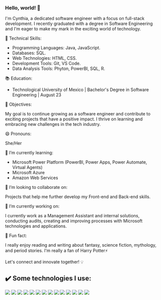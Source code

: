 ### Hello, world! 👋

I'm Cynthia, a dedicated software engineer with a focus on full-stack development. I recently graduated with a degree in Software Engineering and I'm eager to make my mark in the exciting world of technology.

🚀 Technical Skills:
- Programming Languages: Java, JavaScript.
- Databases: SQL.
- Web Technologies: HTML, CSS.
- Development Tools: Git, VS Code.
- Data Analysis Tools: Phyton, PowerBI, SQL, R.

📚 Education:
- Technological University of Mexico | Bachelor's Degree in Software Engineering | August 23

🌟 Objectives:

My goal is to continue growing as a software engineer and contribute to exciting projects that have a positive impact. I thrive on learning and embracing new challenges in the tech industry.

😄 Pronouns:

She/Her

🌱 I’m currently learning:

- Microsoft Power Platform (PowerBI, Power Apps, Power Automate, Virtual Agents)
- Microsoft Azure
- Amazon Web Services

👯 I’m looking to collaborate on:

Projects that help me further develop my Front-end and Back-end skills.

🔭 I’m currently working on:

I currently work as a Management Assistant and internal solutions, conducting audits, creating and improving processes with Microsoft technologies and applications.

📖 Fun fact:

I really enjoy reading and writing about fantasy, science fiction, mythology, and period stories. I'm really a fan of Harry Potter⚡

Let's connect and innovate together! 💡

## ✔️ Some technologies I use:

<img src="https://img.shields.io/badge/GitHub-100000?style=for-the-badge&logo=github&logoColor=white"/> <img src="https://img.shields.io/badge/HTML5-E34F26?style=for-the-badge&logo=html5&logoColor=white"/> 
<img src="https://img.shields.io/badge/JavaScript-323330?style=for-the-badge&logo=javascript&logoColor=F7DF1E)https://img.shields.io/badge/JavaScript-323330?style=for-the-badge&logo=javascript&logoColor=F7DF1E"/>
<img src="https://img.shields.io/badge/CSS3-1572B6?style=for-the-badge&logo=css3&logoColor=white"/>
<img src="https://img.shields.io/badge/Python-FFD43B?style=for-the-badge&logo=python&logoColor=blue"/>
<img src="https://img.shields.io/badge/Microsoft_SharePoint-0078D4?style=for-the-badge&logo=microsoft-sharepoint&logoColor=white"/>
<img src="https://img.shields.io/badge/Microsoft_Visio-3955A3?style=for-the-badge&logo=microsoft-visio&logoColor=white"/>
<img src="https://img.shields.io/badge/Microsoft_Excel-217346?style=for-the-badge&logo=microsoft-excel&logoColor=white"/>
<img src="https://img.shields.io/badge/PowerBI-F2C811?style=for-the-badge&logo=Power%20BI&logoColor=white"/>
<img src="https://img.shields.io/badge/MySQL-005C84?style=for-the-badge&logo=mysql&logoColor=white"/>
<img src="https://img.shields.io/badge/Oracle-F80000?style=for-the-badge&logo=Oracle&logoColor=white"/>
<img src="https://img.shields.io/badge/VSCode-0078D4?style=for-the-badge&logo=visual%20studio%20code&logoColor=white"/>
<img src="https://img.shields.io/badge/IntelliJ_IDEA-000000.svg?style=for-the-badge&logo=intellij-idea&logoColor=white"/>
<img src="https://img.shields.io/badge/apache%20netbeans-1B6AC6?style=for-the-badge&logo=apache%20netbeans%20IDE&logoColor=white"/>


